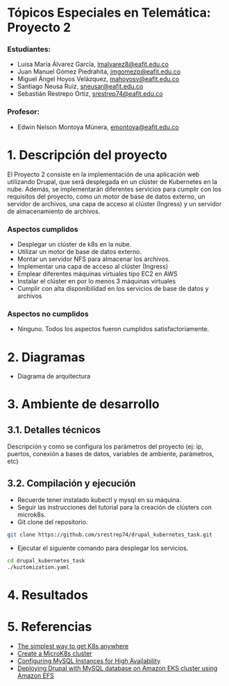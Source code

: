 # Tópicos Especiales en Telemática: Proyecto 2
### Estudiantes:
- Luisa María Álvarez García, lmalvarez8@eafit.edu.co
- Juan Manuel Gómez Piedrahita, jmgomezp@eafit.edu.co
- Miguel Ángel Hoyos Velázquez, mahoyosv@eafit.edu.co
- Santiago Neusa Ruiz, sneusar@eafit.edu.co
- Sebastián Restrepo Ortiz, srestrep74@eafit.edu.co

### Profesor:
- Edwin Nelson Montoya Múnera, emontoya@eafit.edu.co

# 1. Descripción del proyecto
El Proyecto 2 consiste en la implementación de una aplicación web utilizando Drupal, que será desplegada en un clúster de Kubernetes en la nube. Además, se implementarán diferentes servicios para cumplir con los requisitos del proyecto, como un motor de base de datos externo, un servidor de archivos, una capa de acceso al clúster (Ingress) y un servidor de almacenamiento de archivos.

### Aspectos cumplidos
- Desplegar un clúster de k8s en la nube.
- Utilizar un motor de base de datos externo.
- Montar un servidor NFS para almacenar los archivos.
- Implementar una capa de acceso al clúster (Ingress)
- Emplear diferentes máquinas virtuales tipo EC2 en AWS
- Instalar el clúster en por lo menos 3 máquinas virtuales
- Cumplir con alta disponibilidad en los servicios de base de datos y archivos

### Aspectos no cumplidos
- Ninguno. Todos los aspectos fueron cumplidos satisfactoriamente.

# 2. Diagramas
- Diagrama de arquitectura

# 3. Ambiente de desarrollo
## 3.1. Detalles técnicos
Descripción y como se configura los parámetros del proyecto (ej: ip, puertos, conexión a bases de datos, variables de ambiente, parámetros, etc)

## 3.2. Compilación y ejecución
- Recuerde tener instalado kubectl y mysql en su máquina.
- Seguir las instrucciones del tutorial para la creación de clústers con microk8s.
- Git clone del repositorio.
```bash
git clone https://github.com/srestrep74/drupal_kubernetes_task.git
```
- Ejecutar el siguiente comando para desplegar los servicios.
```bash
cd drupal_kubernetes_task
./kuztomization.yaml
```

# 4. Resultados


# 5. Referencias
- [The simplest way to get K8s anywhere](https://microk8s.io/)
- [Create a MicroK8s cluster](https://microk8s.io/docs/clustering)
- [Configuring MySQL Instances for High Availability](https://docs.vmware.com/en/VMware-SQL-with-MySQL-for-Kubernetes/1.10/vmware-mysql-k8s/high-availability.html)
- [Deploying Drupal with MySQL database on Amazon EKS cluster using Amazon EFS](https://medium.com/@srank2000/deploying-drupal-with-mysql-database-on-amazon-eks-cluster-using-amazon-efs-150b6c36e183)